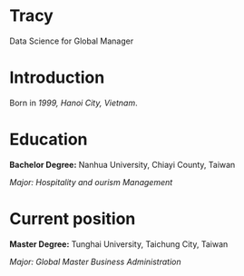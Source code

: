 # Tracy

Data Science for Global Manager

# Introduction

Born in *1999, Hanoi City, Vietnam*.

# Education
**Bachelor Degree:** Nanhua University, Chiayi County, Taiwan

  
  *Major: Hospitality and ourism Management*

# Current position

**Master Degree:** Tunghai University, Taichung City, Taiwan

  *Major: Global Master Business Administration*